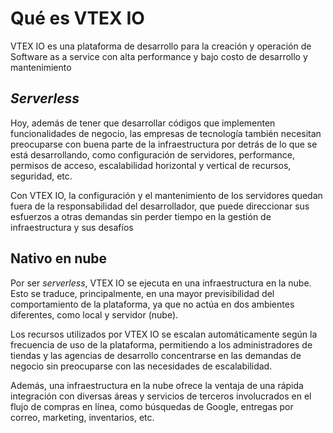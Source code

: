 # Qué es VTEX IO


VTEX IO es una plataforma de desarrollo para la creación y operación de Software as a service con alta performance y bajo costo de desarrollo y mantenimiento 

## _Serverless_ 

Hoy, además de tener que desarrollar códigos que implementen  funcionalidades de negocio, las empresas de tecnología también necesitan preocuparse con buena parte de la infraestructura por detrás de lo que se está desarrollando, como configuración de servidores, performance, permisos de acceso, escalabilidad horizontal y vertical de recursos, seguridad, etc. 

Con VTEX IO, la configuración y el mantenimiento de los servidores quedan fuera de la responsabilidad del desarrollador, que puede direccionar sus esfuerzos a otras demandas sin perder tiempo en la gestión de infraestructura y sus desafíos

## Nativo en nube 

Por ser _serverless_, VTEX IO se ejecuta en una infraestructura en la nube. Esto se traduce, principalmente, en una mayor previsibilidad del comportamiento de la plataforma, ya que no actúa en dos ambientes diferentes, como local y servidor (nube).

Los recursos utilizados por VTEX IO se escalan automáticamente según la frecuencia de uso de la plataforma, permitiendo a los administradores de tiendas y las agencias de desarrollo concentrarse en las demandas de negocio sin preocuparse con las necesidades de escalabilidad.

Además, una infraestructura en la nube ofrece la ventaja de una rápida integración con diversas áreas y servicios de terceros involucrados en el flujo de compras en línea, como búsquedas de Google, entregas por correo, marketing, inventarios, etc.
